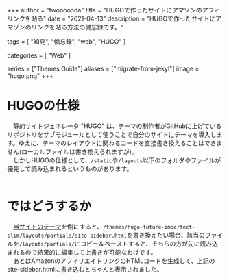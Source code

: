 +++
author = "twoooooda"
title = "HUGOで作ったサイトにアマゾンのアフィリンクを貼る"
date = "2021-04-13"
description = "HUGOで作ったサイトにアマゾンのリンクを貼る方法の備忘録です。"

tags = [
    "知見",
    "備忘録",
    "web",
    "HUGO"
]

categories = [
    "Web"
]

series = ["Themes Guide"]
aliases = ["migrate-from-jekyl"]
image = "hugo.png"
+++

# HUGOの仕様
　静的サイトジェネレータ "HUGO" は、テーマの制作者がGitHubに上げているリポジトリをサブモジュールとして使うことで自分のサイトにテーマを導入します。ゆえに、テーマのレイアウトに関わるコードを直接書き換えることはできません(ローカルファイルは書き換えられますが)。 
<br>
　しかしHUGOの仕様として、`/static`や`/layouts`以下のフォルダやファイルが優先して読み込まれるというものがあります。
<br>
<br>

# ではどうするか
　[当サイトのテーマ](https://themes.gohugo.io/hugo-future-imperfect-slim/)を例にすると、`/themes/hugo-future-imperfect-slim/layouts/partials/site-sidebar.html`を書き換えたい場合、該当のファイルを`/layouts/partials/`にコピー＆ペーストすると、そちらの方が先に読み込まれるので結果的に編集して上書きが可能なわけです。
<br>
　あとはAmazonのアフィリエイトリンクのHTMLコードを生成して、上記のsite-sidebar.htmlに書き込むとちゃんと表示されました。
<br>
<br>

